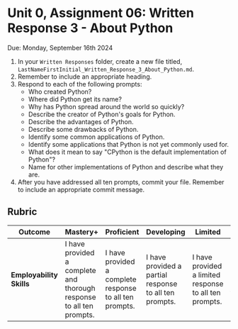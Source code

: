 # Unit 0, Assignment 06: Written Response 3 - About Python
Due: Monday, September 16th 2024

1. In your `Written Responses` folder, create a new file titled, `LastNameFirstInitial_Written_Response_3_About_Python.md`.
2. Remember to include an appropriate heading.
3. Respond to each of the following prompts:
   * Who created Python?
   * Where did Python get its name?
   * Why has Python spread around the world so quickly?
   * Describe the creator of Python's goals for Python.
   * Describe the advantages of Python.
   * Describe some drawbacks of Python.
   * Identify some common applications of Python.
   * Identify some applications that Python is not yet commonly used for.
   * What does it mean to say "CPython is the default implementation of Python"?
   * Name for other implementations of Python and describe what they are.
4. After you have addressed all ten prompts, commit your file.  Remember to include an appropriate commit message.

## Rubric

|Outcome|Mastery+|Proficient|Developing|Limited|Incomplete|
|---|---|---|---|---|---|
|**Employability Skills**|I have provided a complete and thorough response to all ten prompts.|I have provided a complete response to all ten prompts.|I have provided a partial response to all ten prompts.|I have provided a limited response to all ten prompts.|I have not yet provided a response to all ten prompts.|
